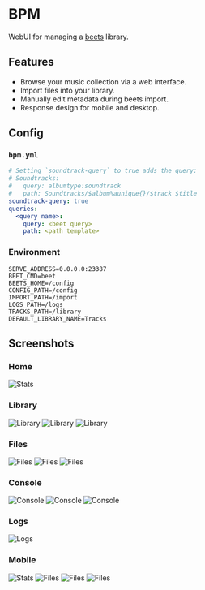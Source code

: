 # BPM

WebUI for managing a [beets](https://github.com/beetbox/beets) library.

## Features

- Browse your music collection via a web interface.
- Import files into your library.
- Manually edit metadata during beets import.
- Response design for mobile and desktop.

## Config

### `bpm.yml`

```yaml
# Setting `soundtrack-query` to true adds the query:
# Soundtracks:
#   query: albumtype:soundtrack
#   path: Soundtracks/$album%aunique{}/$track $title
soundtrack-query: true
queries:
  <query name>:
    query: <beet query>
    path: <path template>
```

### Environment

```env
SERVE_ADDRESS=0.0.0.0:23387
BEET_CMD=beet
BEETS_HOME=/config
CONFIG_PATH=/config
IMPORT_PATH=/import
LOGS_PATH=/logs
TRACKS_PATH=/library
DEFAULT_LIBRARY_NAME=Tracks
```

## Screenshots

### Home

![Stats](assets/stats.png)

### Library

![Library](assets/albums_library.png)
![Library](assets/details_library.png)
![Library](assets/details_library_filter.png)

### Files

![Files](assets/files.png)
![Files](assets/delete_files.png)
![Files](assets/import_files.png)

### Console

![Console](assets/console.png)
![Console](assets/console_queue.png)
![Console](assets/console_edit.png)

### Logs

![Logs](assets/logs.png)

### Mobile

![Stats](assets/mobile_stats.png)
![Files](assets/sidebar.png)
![Files](assets/mobile_files.png)
![Files](assets/mobile_console.png)